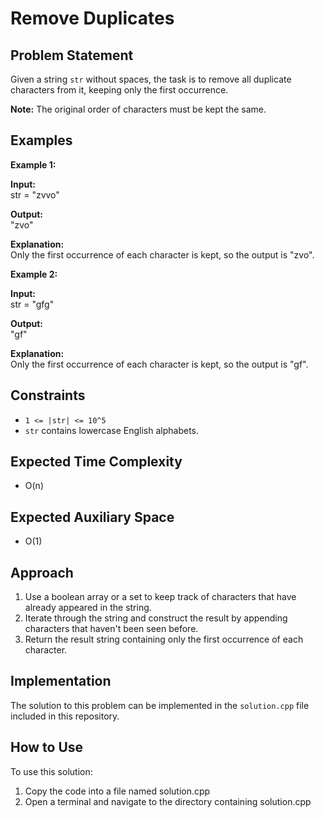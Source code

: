 # Remove Duplicates

## Problem Statement

Given a string `str` without spaces, the task is to remove all duplicate characters from it, keeping only the first occurrence.

**Note:** The original order of characters must be kept the same.

## Examples

**Example 1:**

**Input:**  
str = "zvvo"  

**Output:**  
"zvo"

**Explanation:**  
Only the first occurrence of each character is kept, so the output is "zvo".

**Example 2:**

**Input:**  
str = "gfg"  

**Output:**  
"gf"

**Explanation:**  
Only the first occurrence of each character is kept, so the output is "gf".

## Constraints

- `1 <= |str| <= 10^5`
- `str` contains lowercase English alphabets.

## Expected Time Complexity

- O(n)

## Expected Auxiliary Space

- O(1)

## Approach

1. Use a boolean array or a set to keep track of characters that have already appeared in the string.
2. Iterate through the string and construct the result by appending characters that haven't been seen before.
3. Return the result string containing only the first occurrence of each character.

## Implementation

The solution to this problem can be implemented in the `solution.cpp` file included in this repository.


## How to Use
To use this solution:

1. Copy the code into a file named solution.cpp
2. Open a terminal and navigate to the directory containing solution.cpp